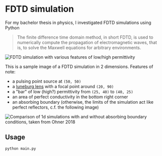 # FDTD simulation 
For my bachelor thesis in physics, I investigated FDTD simulations using Python

> The finite difference time domain method, in short FDTD, is used to numerically compute
the propagation of electromagnetic waves, that is, to solve the Maxwell equations for arbitrary
environments.

![FDTD simulation with various features of low/high permittivity](https://gernot-ohner.github.io/resources/fdtd1.png)

This is a sample image of a FDTD simulation in 2 dimensions.
Features of note:   
- a pulsing point source at `(50, 50)` 
- a [luneburg lens](https://en.wikipedia.org/wiki/Luneburg_lens) with a focal point around `(20, 90)`
- a "bar" of low (high?) permittivity from `(25, 40)` to `(40, 25)`
- an area of perfect conductivity in the bottom right corner
- an absorbing boundary (otherwise, the limits of the simulation act like perfect reflectors, c.f. the following image)  

![Comparison of 1d simulations with and without absorbing boundary conditions, taken from Ohner 2018](https://gernot-ohner.github.io/resources/abc_explanation_1d.png)


## Usage

`python main.py`

